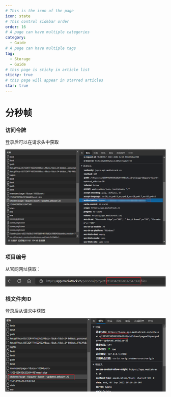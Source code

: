 ```yaml
---
# This is the icon of the page
icon: state
# This control sidebar order
order: 16
# A page can have multiple categories
category:
  - Guide
# A page can have multiple tags
tag:
  - Storage
  - Guide
# this page is sticky in article list
sticky: true
# this page will appear in starred articles
star: true
---
```


# 分秒帧

### 访问令牌
登录后可以在请求头中获取

![token](/img/drivers/mediatrack-token.png)

### 项目编号
从官网网址获取：

![Project id](/img/drivers/mediatrack-projectid.png)

### 根文件夹ID
登录后从请求中获取

![id](/img/drivers/mediatrack-rootid.png)